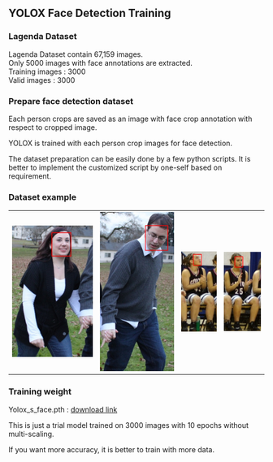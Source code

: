 ## YOLOX Face Detection Training

### Lagenda Dataset

Lagenda Dataset contain 67,159 images. \
Only 5000 images with face annotations are extracted.  \
Training images : 3000 \
Valid images : 3000

### Prepare face detection dataset

Each person crops are saved as an image with face crop annotation with respect to cropped image.

YOLOX is trained with each person crop images for face detection.

The dataset preparation can be easily done by a few python scripts.
It is better to implement the customized script by one-self based on requirement. 

### Dataset example

|  |  |   |  |
| :---:  | :---: | :---: | :---: |
|<img src="../assets/sample_dataset/crop1.jpg"/> |  <img src="../assets/sample_dataset/crop2.jpg"/> | <img src="../assets/sample_dataset/crop3.jpg"/> | <img src="../assets/sample_dataset/crop4.jpg"/> |


### Training weight

Yolox_s_face.pth : [ download link](https://github.com/myatmyintzuthin/crowd_age_gender_estimation/releases/tag/face_detection_weight)

This is just a trial model trained on 3000 images with 10 epochs without multi-scaling.

If you want more accuracy, it is better to train with more data.







